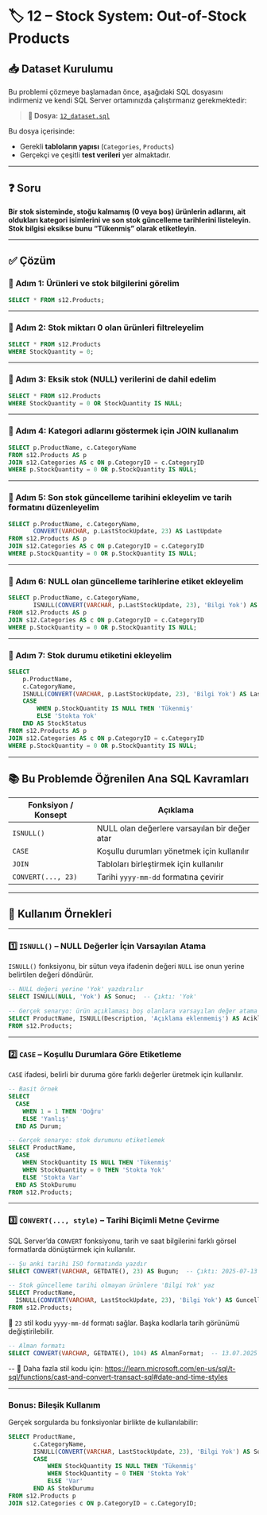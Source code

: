 # 🏷️ 12 – Stock System: Out-of-Stock Products

## 📥 Dataset Kurulumu

Bu problemi çözmeye başlamadan önce, aşağıdaki SQL dosyasını indirmeniz ve kendi SQL Server ortamınızda çalıştırmanız gerekmektedir:

> **🎯 Dosya:** [`12_dataset.sql`](./12_dataset.sql)

Bu dosya içerisinde:
- Gerekli **tabloların yapısı** (`Categories`, `Products`)
- Gerçekçi ve çeşitli **test verileri**
yer almaktadır.

---

## ❓ Soru

**Bir stok sisteminde, stoğu kalmamış (0 veya boş) ürünlerin adlarını, ait oldukları kategori isimlerini ve son stok güncelleme tarihlerini listeleyin.**  
**Stok bilgisi eksikse bunu “Tükenmiş” olarak etiketleyin.**

---

## ✅ Çözüm

### 🧩 Adım 1: Ürünleri ve stok bilgilerini görelim

```sql
SELECT * FROM s12.Products;
```

---

### 🧩 Adım 2: Stok miktarı 0 olan ürünleri filtreleyelim

```sql
SELECT * FROM s12.Products
WHERE StockQuantity = 0;
```

---

### 🧩 Adım 3: Eksik stok (NULL) verilerini de dahil edelim

```sql
SELECT * FROM s12.Products
WHERE StockQuantity = 0 OR StockQuantity IS NULL;
```

---

### 🧩 Adım 4: Kategori adlarını göstermek için JOIN kullanalım

```sql
SELECT p.ProductName, c.CategoryName
FROM s12.Products AS p
JOIN s12.Categories AS c ON p.CategoryID = c.CategoryID
WHERE p.StockQuantity = 0 OR p.StockQuantity IS NULL;
```

---

### 🧩 Adım 5: Son stok güncelleme tarihini ekleyelim ve tarih formatını düzenleyelim

```sql
SELECT p.ProductName, c.CategoryName,
       CONVERT(VARCHAR, p.LastStockUpdate, 23) AS LastUpdate
FROM s12.Products AS p
JOIN s12.Categories AS c ON p.CategoryID = c.CategoryID
WHERE p.StockQuantity = 0 OR p.StockQuantity IS NULL;
```

---

### 🧩 Adım 6: NULL olan güncelleme tarihlerine etiket ekleyelim

```sql
SELECT p.ProductName, c.CategoryName,
       ISNULL(CONVERT(VARCHAR, p.LastStockUpdate, 23), 'Bilgi Yok') AS LastUpdate
FROM s12.Products AS p
JOIN s12.Categories AS c ON p.CategoryID = c.CategoryID
WHERE p.StockQuantity = 0 OR p.StockQuantity IS NULL;
```

---

### 🧩 Adım 7: Stok durumu etiketini ekleyelim

```sql
SELECT 
    p.ProductName,
    c.CategoryName,
    ISNULL(CONVERT(VARCHAR, p.LastStockUpdate, 23), 'Bilgi Yok') AS LastUpdate,
    CASE 
        WHEN p.StockQuantity IS NULL THEN 'Tükenmiş'
        ELSE 'Stokta Yok'
    END AS StockStatus
FROM s12.Products AS p
JOIN s12.Categories AS c ON p.CategoryID = c.CategoryID
WHERE p.StockQuantity = 0 OR p.StockQuantity IS NULL;
```

---

## 📚 Bu Problemde Öğrenilen Ana SQL Kavramları

| Fonksiyon / Konsept | Açıklama |
|---------------------|----------|
| `ISNULL()`          | NULL olan değerlere varsayılan bir değer atar |
| `CASE`              | Koşullu durumları yönetmek için kullanılır |
| `JOIN`              | Tabloları birleştirmek için kullanılır |
| `CONVERT(..., 23)`  | Tarihi `yyyy-mm-dd` formatına çevirir |

---

## 🧪 Kullanım Örnekleri

---

### 1️⃣ `ISNULL()` – NULL Değerler İçin Varsayılan Atama

`ISNULL()` fonksiyonu, bir sütun veya ifadenin değeri `NULL` ise onun yerine belirtilen değeri döndürür.

```sql
-- NULL değeri yerine 'Yok' yazdırılır
SELECT ISNULL(NULL, 'Yok') AS Sonuc;  -- Çıktı: 'Yok'

-- Gerçek senaryo: ürün açıklaması boş olanlara varsayılan değer atama
SELECT ProductName, ISNULL(Description, 'Açıklama eklenmemiş') AS Aciklama
FROM s12.Products;
```

---

### 2️⃣ `CASE` – Koşullu Durumlara Göre Etiketleme

`CASE` ifadesi, belirli bir duruma göre farklı değerler üretmek için kullanılır.

```sql
-- Basit örnek
SELECT 
  CASE 
    WHEN 1 = 1 THEN 'Doğru'
    ELSE 'Yanlış'
  END AS Durum;

-- Gerçek senaryo: stok durumunu etiketlemek
SELECT ProductName,
  CASE 
    WHEN StockQuantity IS NULL THEN 'Tükenmiş'
    WHEN StockQuantity = 0 THEN 'Stokta Yok'
    ELSE 'Stokta Var'
  END AS StokDurumu
FROM s12.Products;
```

---

### 3️⃣ `CONVERT(..., style)` – Tarihi Biçimli Metne Çevirme

SQL Server’da `CONVERT` fonksiyonu, tarih ve saat bilgilerini farklı görsel formatlarda dönüştürmek için kullanılır.

```sql
-- Şu anki tarihi ISO formatında yazdır
SELECT CONVERT(VARCHAR, GETDATE(), 23) AS Bugun;  -- Çıktı: 2025-07-13

-- Stok güncelleme tarihi olmayan ürünlere 'Bilgi Yok' yaz
SELECT ProductName,
  ISNULL(CONVERT(VARCHAR, LastStockUpdate, 23), 'Bilgi Yok') AS GuncellemeTarihi
FROM s12.Products;
```

📝 `23` stil kodu `yyyy-mm-dd` formatı sağlar. Başka kodlarla tarih görünümü değiştirilebilir.

```sql
-- Alman formatı
SELECT CONVERT(VARCHAR, GETDATE(), 104) AS AlmanFormat;  -- 13.07.2025
```
-- 🔗 Daha fazla stil kodu için: https://learn.microsoft.com/en-us/sql/t-sql/functions/cast-and-convert-transact-sql#date-and-time-styles

---

### Bonus: Bileşik Kullanım

Gerçek sorgularda bu fonksiyonlar birlikte de kullanılabilir:

```sql
SELECT ProductName,
       c.CategoryName,
       ISNULL(CONVERT(VARCHAR, LastStockUpdate, 23), 'Bilgi Yok') AS SonGuncelleme,
       CASE 
           WHEN StockQuantity IS NULL THEN 'Tükenmiş'
           WHEN StockQuantity = 0 THEN 'Stokta Yok'
           ELSE 'Var'
       END AS StokDurumu
FROM s12.Products p
JOIN s12.Categories c ON p.CategoryID = c.CategoryID;
```
